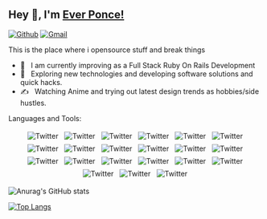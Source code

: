 ## Hey 👋, I'm [Ever Ponce!](https://github.com/ever864/)

[![Github](https://img.shields.io/badge/-Github-000?style=flat&logo=Github&logoColor=white)](https://github.com/ever864)
[![Gmail](https://img.shields.io/badge/-Gmail-c14438?style=flat&logo=Gmail&logoColor=white)](mailto:ever864@gmail.com)

This is the place where i opensource stuff and break things

- 🔭 &nbsp; I am currently improving as a Full Stack Ruby On Rails Development
- 🤔 &nbsp; Exploring new technologies and developing software solutions and quick hacks.
- ✍️ &nbsp; Watching Anime and trying out latest design trends as hobbies/side hustles.

Languages and Tools:

<p align="center">
  <img src="https://img.shields.io/badge/Heroku-430098?style=for-the-badge&logo=heroku&logoColor=white" alt="Twitter" style="vertical-align:top; margin:4px">
  <img src="https://img.shields.io/badge/PostgreSQL-316192?style=for-the-badge&logo=postgresql&logoColor=white" alt="Twitter" style="vertical-align:top; margin:4px">

 <img src="https://img.shields.io/badge/SQLite-07405E?style=for-the-badge&logo=sqlite&logoColor=white" alt="Twitter" style="vertical-align:top; margin:4px">
 <img src="https://img.shields.io/badge/Adobe%20Illustrator-FF9A00?style=for-the-badge&logo=adobe%20illustrator&logoColor=white" alt="Twitter" style="vertical-align:top; margin:4px">
 <img src="https://img.shields.io/badge/Adobe%20Photoshop-31A8FF?style=for-the-badge&logo=Adobe%20Photoshop&logoColor=black" alt="Twitter" style="vertical-align:top; margin:4px">
 <img src="https://img.shields.io/badge/Figma-F24E1E?style=for-the-badge&logo=figma&logoColor=white" alt="Twitter" style="vertical-align:top; margin:4px">
 <img src="https://img.shields.io/badge/Bootstrap-563D7C?style=for-the-badge&logo=bootstrap&logoColor=white"alt="Twitter" style="vertical-align:top; margin:4px">
 <img src="https://img.shields.io/badge/Docker-2CA5E0?style=for-the-badge&logo=docker&logoColor=white"alt="Twitter" style="vertical-align:top; margin:4px">
 <img src="https://img.shields.io/badge/Insomnia-5849be?style=for-the-badge&logo=Insomnia&logoColor=white" alt="Twitter" style="vertical-align:top; margin:4px">
 <img src="https://img.shields.io/badge/JWT-000000?style=for-the-badge&logo=JSON%20web%20tokens&logoColor=white" alt="Twitter" style="vertical-align:top; margin:4px">
 <img src="https://img.shields.io/badge/React-20232A?style=for-the-badge&logo=react&logoColor=61DAFB" alt="Twitter" style="vertical-align:top; margin:4px">
 <img src="https://img.shields.io/badge/Redux-593D88?style=for-the-badge&logo=redux&logoColor=white" alt="Twitter" style="vertical-align:top; margin:4px">
 <img src="https://img.shields.io/badge/Ruby_on_Rails-CC0000?style=for-the-badge&logo=ruby-on-rails&logoColor=white" alt="Twitter" style="vertical-align:top; margin:4px">
 <img src="https://img.shields.io/badge/Sass-CC6699?style=for-the-badge&logo=sass&logoColor=white" alt="Twitter" style="vertical-align:top; margin:4px">
 <img src="https://img.shields.io/badge/Webpack-8DD6F9?style=for-the-badge&logo=Webpack&logoColor=white" alt="Twitter" style="vertical-align:top; margin:4px">
 <img src="https://img.shields.io/badge/Yarn-2C8EBB?style=for-the-badge&logo=yarn&logoColor=white" alt="Twitter" style="vertical-align:top; margin:4px">
 <img src="https://img.shields.io/badge/Visual_Studio_Code-0078D4?style=for-the-badge&logo=visual%20studio%20code&logoColor=white" alt="Twitter" style="vertical-align:top; margin:4px">
 <img src="https://img.shields.io/badge/CSS3-1572B6?style=for-the-badge&logo=css3&logoColor=white" alt="Twitter" style="vertical-align:top; margin:4px">
 <img src="https://img.shields.io/badge/HTML5-E34F26?style=for-the-badge&logo=html5&logoColor=white" alt="Twitter" style="vertical-align:top; margin:4px">
 <img src="https://img.shields.io/badge/JavaScript-323330?style=for-the-badge&logo=javascript&logoColor=F7DF1E" alt="Twitter" style="vertical-align:top; margin:4px">
 <img src="https://img.shields.io/badge/Ruby-CC342D?style=for-the-badge&logo=ruby&logoColor=white" alt="Twitter" style="vertical-align:top; margin:4px">

</p>

![Anurag's GitHub stats](https://github-readme-stats.vercel.app/api?username=ever864&show_icons=true&theme=radical)

[![Top Langs](https://github-readme-stats.vercel.app/api/top-langs/?username=ever864&layout=compact)](https://github.com/ever864/github-readme-stats)

